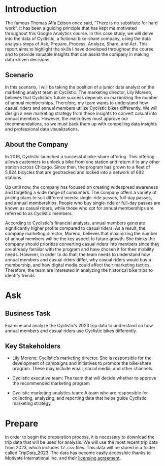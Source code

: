 # Introduction
The famous Thomas Alfa Edison once said, “There is no substitute for hard work”. It has been a guiding principle that has kept me motivated throughout this Google Analytics course. In this case study, we will delve into the data of Cyclistic, a fictional bike-share company, using the data analysis steps of Ask, Prepare, Process, Analyze, Share, and Act. 
This report aims to highlight the skills I have developed throughout the course and to provide valuable insights that can assist the company in making data-driven decisions.

## Scenario
In this scenario, I will be taking the position of a junior data analyst on the marketing analyst team at Cyclistic. The marketing director, Lily Moreno, believes that Cyclistic’s future success depends on maximizing the number of annual memberships. Therefore, my team wants to understand how casual riders and annual members utilize Cyclistic bikes differently. We will design a new marketing strategy from these insights to convert casual into annual members. 
However, the executives must approve our recommendations, so we must back them up with compelling data insights and professional data visualizations.

## About the Company
In 2016, Cyclistic launched a successful bike-share offering. This offering allows customers to unlock a bike from one station and return it to any other station across Chicago. Since then, the program has grown to a fleet of 5,824 bicycles that are geotracked and locked into a network of 692 stations.  

Up until now, the company has focused on creating widespread awareness and targeting a wide range of consumers. The company offers a variety of pricing plans to suit different needs: single-ride passes, full-day passes, and annual memberships. People who buy single-ride or full-day passes are known as casual riders, while those who opt for annual memberships are referred to as Cyclistic members.

According to Cyclistic's financial analysts, annual members generate significantly higher profits compared to casual riders. As a result, the company marketing director, Moreno, believes that maximizing the number of annual members will be the key aspect to future growth. She thinks the company should prioritize converting casual riders into members since they are already familiar with the program and have chosen it for their mobility needs. However, in order to do that, the team needs to understand how annual members and casual riders differ, why casual riders would buy a membership, and how digital media could affect their marketing tactics. Therefore, the team are interested in analyzing the historical bike trips to identify trends.

# Ask
## Business Task
Examine and analyze the Cyclistic’s 2023 trip data to understand on how annual members and casual riders use Cyclistic bikes differently. 

## Key Stakeholders
- Lily Moreno: Cyclistic’s marketing director. She is responsible for the development of campaigns and initiatives to promote the bike-share program. These may include email, social media, and other channels.

- Cyclistic executive team: The team that will decide whether to approve the recommended marketing program

- Cyclistic marketing analytics team: A team who are responsible for collecting, analyzing, and reporting data that helps guide Cyclistic marketing strategy

# Prepare
In order to begin the preparation process, it is necessary to download the trip data that will be used for analysis. We will use the most recent trip data from 2023, which includes 12 .csv files. This data will be stored in a folder called TripData_2023. The data has become easily accessible thanks to Motivate International Inc. and their [licensing agreement](https://www.divvybikes.com/data-license-agreement).




